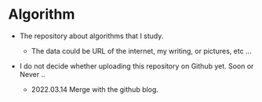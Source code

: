 # Algorithm

* The repository about algorithms that I study.
	- The data could be URL of the internet, my writing, or pictures, etc ...

* I do not decide whether uploading this repository on Github yet. Soon or Never ..
    - 2022.03.14 Merge with the github blog.
